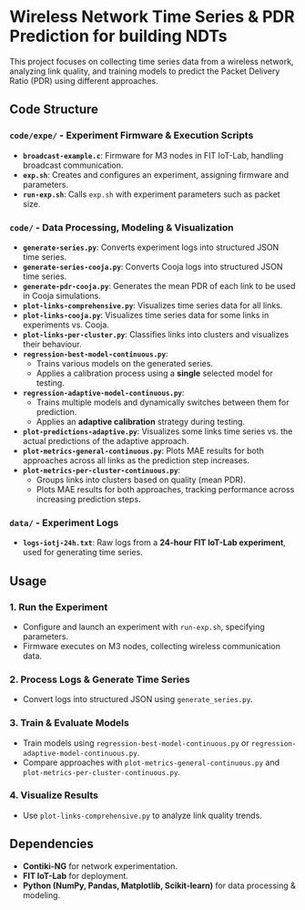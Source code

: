 # Wireless Network Time Series & PDR Prediction for building NDTs

This project focuses on collecting time series data from a wireless network, analyzing link quality, and training models to predict the Packet Delivery Ratio (PDR) using different approaches.  

## Code Structure  

### `code/expe/` - Experiment Firmware & Execution Scripts  

- **`broadcast-example.c`**: Firmware for M3 nodes in FIT IoT-Lab, handling broadcast communication.  
- **`exp.sh`**: Creates and configures an experiment, assigning firmware and parameters.  
- **`run-exp.sh`**: Calls `exp.sh` with experiment parameters such as packet size.  

### `code/` - Data Processing, Modeling & Visualization  

- **`generate-series.py`**: Converts experiment logs into structured JSON time series.  
- **`generate-series-cooja.py`**: Converts Cooja logs into structured JSON time series.
- **`generate-pdr-cooja.py`**: Generates the mean PDR of each link to be used in Cooja simulations.
- **`plot-links-comprehensive.py`**: Visualizes time series data for all links.  
- **`plot-links-cooja.py`**: Visualizes time series data for some links in experiments vs. Cooja.
- **`plot-links-per-cluster.py`**: Classifies links into clusters and visualizes their behaviour.
- **`regression-best-model-continuous.py`**:  
  - Trains various models on the generated series.  
  - Applies a calibration process using a **single** selected model for testing.  
- **`regression-adaptive-model-continuous.py`**:  
  - Trains multiple models and dynamically switches between them for prediction.  
  - Applies an **adaptive calibration** strategy during testing.  
- **`plot-predictions-adaptive.py`**: Visualizes some links time series vs. the actual predictions of the adaptive approach.
- **`plot-metrics-general-continuous.py`**: Plots MAE results for both approaches across all links as the prediction step increases.  
- **`plot-metrics-per-cluster-continuous.py`**:  
  - Groups links into clusters based on quality (mean PDR).  
  - Plots MAE results for both approaches, tracking performance across increasing prediction steps.  

### `data/` - Experiment Logs  

- **`logs-iotj-24h.txt`**: Raw logs from a **24-hour FIT IoT-Lab experiment**, used for generating time series.  

## Usage  

### 1. Run the Experiment  
   - Configure and launch an experiment with `run-exp.sh`, specifying parameters.  
   - Firmware executes on M3 nodes, collecting wireless communication data.  

### 2. Process Logs & Generate Time Series  
   - Convert logs into structured JSON using `generate_series.py`.  

### 3. Train & Evaluate Models  
   - Train models using `regression-best-model-continuous.py` or `regression-adaptive-model-continuous.py`.  
   - Compare approaches with `plot-metrics-general-continuous.py` and `plot-metrics-per-cluster-continuous.py`.  

### 4. Visualize Results  
   - Use `plot-links-comprehensive.py` to analyze link quality trends.  

## Dependencies  

- **Contiki-NG** for network experimentation.  
- **FIT IoT-Lab** for deployment.  
- **Python (NumPy, Pandas, Matplotlib, Scikit-learn)** for data processing & modeling.  